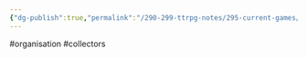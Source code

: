 ```yaml
---
{"dg-publish":true,"permalink":"/290-299-ttrpg-notes/295-current-games/11-weeping-city/wiki/organisation/collectors/"}
---
```



#organisation #collectors
